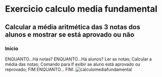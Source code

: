 # Exercicio calculo media fundamental
## Calcular a média aritmética das 3 notas dos alunos e mostrar se está aprovado ou não

### Início

ENQUANTO...Há notas?
ENQUANTO...Há alunos?
Ler as notas;
Calcular a média das notas;
Comando para If exibir se aluno está aprovado ou reprovado;
FIM ENQUANTO...
FIM.
![calculomediafundamental](https://user-images.githubusercontent.com/103973579/169722316-5edf49aa-7fa3-44d8-a53f-69ad5a16c686.png)
